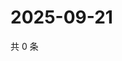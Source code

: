 # 2025-09-21

共 0 条

<!-- BEGIN ZHIHUQUESTIONS -->
<!-- 最后更新时间 Sun Sep 21 2025 07:09:36 GMT+0800 (China Standard Time) -->

<!-- END ZHIHUQUESTIONS -->
